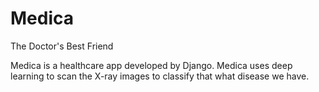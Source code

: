 # Medica
The Doctor's Best Friend

Medica is a healthcare app developed by Django. Medica uses deep learning to scan the X-ray images to classify that what disease we have.
